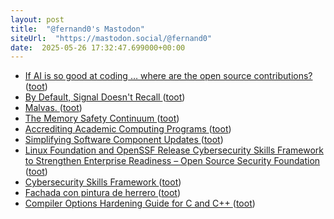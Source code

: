 ```yaml
---
layout: post
title:  "@fernand0's Mastodon"
siteUrl:  "https://mastodon.social/@fernand0"
date:  2025-05-26 17:32:47.699000+00:00
---
```

*  [If AI is so good at coding … where are the open source contributions? ](https://pivot-to-ai.com/2025/05/13/if-ai-is-so-good-at-coding-where-are-the-open-source-contributions) ([toot](https://mastodon.social/@fernand0/114575328391969014))
*  [By Default, Signal Doesn't Recall ](https://signal.org/blog/signal-doesnt-recall) ([toot](https://mastodon.social/@fernand0/114575091552121746))
*  [Malvas. ](https://avecesunafoto.wordpress.com/2025/05/25/malvas-5) ([toot](https://mastodon.social/@fernand0/114575030372785316))
*  [The Memory Safety Continuum ](https://memorysafety.openssf.org/memory-safety-continuum) ([toot](https://mastodon.social/@fernand0/114574824586302933))
*  [Accrediting Academic Computing Programs ](https://www.linuxfoundation.org/academic-computing-accreditatio) ([toot](https://mastodon.social/@fernand0/114574682148499947))
*  [Simplifying Software Component Updates ](https://best.openssf.org/Simplifying-Software-Component-Update) ([toot](https://mastodon.social/@fernand0/114574289098979668))
*  [Linux Foundation and OpenSSF Release Cybersecurity Skills Framework to Strengthen Enterprise Readiness – Open Source Security Foundation ](https://openssf.org/press-release/2025/05/14/linux-foundation-and-openssf-release-cybersecurity-skills-framework-to-strengthen-enterprise-readiness) ([toot](https://mastodon.social/@fernand0/114574185609543571))
*  [Cybersecurity Skills Framework ](https://cybersecurityframework.io) ([toot](https://mastodon.social/@fernand0/114573804011299757))
*  [Fachada con pintura de herrero ](https://www.flickr.com/photos/fernand0/54527095676) ([toot](https://mastodon.social/@fernand0/114573690371331227))
*  [Compiler Options Hardening Guide for C and C++ ](https://best.openssf.org/Compiler-Hardening-Guides/Compiler-Options-Hardening-Guide-for-C-and-C++.htm) ([toot](https://mastodon.social/@fernand0/114573683295563760))
